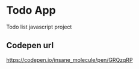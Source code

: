 # Todo App
Todo list javascript project

## Codepen url
https://codepen.io/insane_molecule/pen/GRQzqRP
